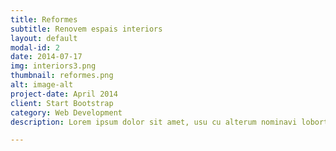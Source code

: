 ```yaml
---
title: Reformes
subtitle: Renovem espais interiors
layout: default
modal-id: 2
date: 2014-07-17
img: interiors3.png
thumbnail: reformes.png
alt: image-alt
project-date: April 2014
client: Start Bootstrap
category: Web Development
description: Lorem ipsum dolor sit amet, usu cu alterum nominavi lobortis. At duo novum diceret. Tantas apeirian vix et, usu sanctus postulant inciderint ut, populo diceret necessitatibus in vim. Cu eum dicam feugiat noluisse.

---
```

